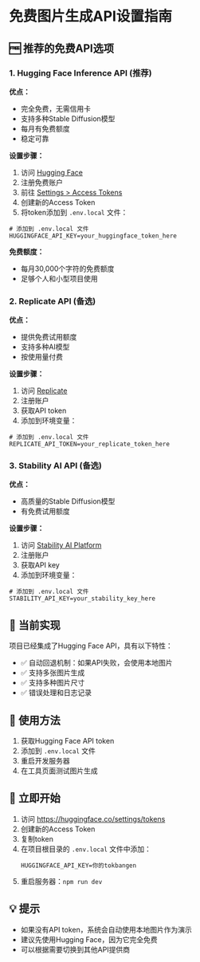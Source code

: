 # 免费图片生成API设置指南

## 🆓 推荐的免费API选项

### 1. Hugging Face Inference API (推荐)

**优点：**
- 完全免费，无需信用卡
- 支持多种Stable Diffusion模型
- 每月有免费额度
- 稳定可靠

**设置步骤：**

1. 访问 [Hugging Face](https://huggingface.co/)
2. 注册免费账户
3. 前往 [Settings > Access Tokens](https://huggingface.co/settings/tokens)
4. 创建新的Access Token
5. 将token添加到 `.env.local` 文件：

```env
# 添加到 .env.local 文件
HUGGINGFACE_API_KEY=your_huggingface_token_here
```

**免费额度：**
- 每月30,000个字符的免费额度
- 足够个人和小型项目使用

### 2. Replicate API (备选)

**优点：**
- 提供免费试用额度
- 支持多种AI模型
- 按使用量付费

**设置步骤：**

1. 访问 [Replicate](https://replicate.com/)
2. 注册账户
3. 获取API token
4. 添加到环境变量：

```env
# 添加到 .env.local 文件
REPLICATE_API_TOKEN=your_replicate_token_here
```

### 3. Stability AI API (备选)

**优点：**
- 高质量的Stable Diffusion模型
- 有免费试用额度

**设置步骤：**

1. 访问 [Stability AI Platform](https://platform.stability.ai/)
2. 注册账户
3. 获取API key
4. 添加到环境变量：

```env
# 添加到 .env.local 文件
STABILITY_API_KEY=your_stability_key_here
```

## 🔧 当前实现

项目已经集成了Hugging Face API，具有以下特性：

- ✅ 自动回退机制：如果API失败，会使用本地图片
- ✅ 支持多张图片生成
- ✅ 支持多种图片尺寸
- ✅ 错误处理和日志记录

## 📝 使用方法

1. 获取Hugging Face API token
2. 添加到 `.env.local` 文件
3. 重启开发服务器
4. 在工具页面测试图片生成

## 🚀 立即开始

1. 访问 https://huggingface.co/settings/tokens
2. 创建新的Access Token
3. 复制token
4. 在项目根目录的 `.env.local` 文件中添加：
   ```
   HUGGINGFACE_API_KEY=你的tokbangen
   ```
5. 重启服务器：`npm run dev`

## 💡 提示

- 如果没有API token，系统会自动使用本地图片作为演示
- 建议先使用Hugging Face，因为它完全免费
- 可以根据需要切换到其他API提供商
